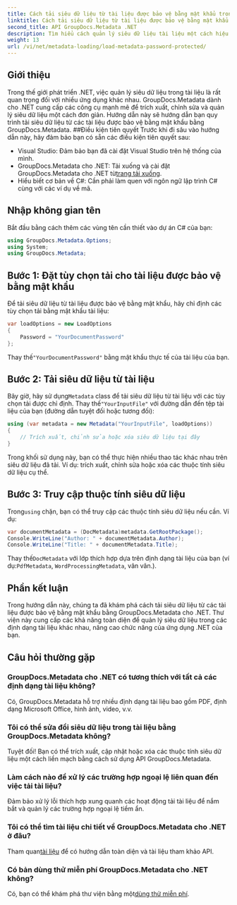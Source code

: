 ```yaml
---
title: Cách tải siêu dữ liệu từ tài liệu được bảo vệ bằng mật khẩu trong .NET
linktitle: Cách tải siêu dữ liệu từ tài liệu được bảo vệ bằng mật khẩu trong .NET
second_title: API GroupDocs.Metadata .NET
description: Tìm hiểu cách quản lý siêu dữ liệu tài liệu một cách hiệu quả với GroupDocs.Metadata cho .NET. Trích xuất, chỉnh sửa và xử lý siêu dữ liệu một cách liền mạch trong các ứng dụng .NET của bạn.
weight: 13
url: /vi/net/metadata-loading/load-metadata-password-protected/
---
```

## Giới thiệu
Trong thế giới phát triển .NET, việc quản lý siêu dữ liệu trong tài liệu là rất quan trọng đối với nhiều ứng dụng khác nhau. GroupDocs.Metadata dành cho .NET cung cấp các công cụ mạnh mẽ để trích xuất, chỉnh sửa và quản lý siêu dữ liệu một cách đơn giản. Hướng dẫn này sẽ hướng dẫn bạn quy trình tải siêu dữ liệu từ các tài liệu được bảo vệ bằng mật khẩu bằng GroupDocs.Metadata.
##Điều kiện tiên quyết
Trước khi đi sâu vào hướng dẫn này, hãy đảm bảo bạn có sẵn các điều kiện tiên quyết sau:
- Visual Studio: Đảm bảo bạn đã cài đặt Visual Studio trên hệ thống của mình.
-  GroupDocs.Metadata cho .NET: Tải xuống và cài đặt GroupDocs.Metadata cho .NET từ[trang tải xuống](https://releases.groupdocs.com/metadata/net/).
- Hiểu biết cơ bản về C#: Cần phải làm quen với ngôn ngữ lập trình C# cùng với các ví dụ về mã.

## Nhập không gian tên
Bắt đầu bằng cách thêm các vùng tên cần thiết vào dự án C# của bạn:
```csharp
using GroupDocs.Metadata.Options;
using System;
using GroupDocs.Metadata;
```
## Bước 1: Đặt tùy chọn tải cho tài liệu được bảo vệ bằng mật khẩu
Để tải siêu dữ liệu từ tài liệu được bảo vệ bằng mật khẩu, hãy chỉ định các tùy chọn tải bằng mật khẩu tài liệu:
```csharp
var loadOptions = new LoadOptions
{
    Password = "YourDocumentPassword"
};
```
 Thay thế`"YourDocumentPassword"` bằng mật khẩu thực tế của tài liệu của bạn.
## Bước 2: Tải siêu dữ liệu từ tài liệu
 Bây giờ, hãy sử dụng`Metadata` class để tải siêu dữ liệu từ tài liệu với các tùy chọn tải được chỉ định. Thay thế`"YourInputFile"` với đường dẫn đến tệp tài liệu của bạn (đường dẫn tuyệt đối hoặc tương đối):
```csharp
using (var metadata = new Metadata("YourInputFile", loadOptions))
{
    // Trích xuất, chỉnh sửa hoặc xóa siêu dữ liệu tại đây
}
```
Trong khối sử dụng này, bạn có thể thực hiện nhiều thao tác khác nhau trên siêu dữ liệu đã tải. Ví dụ: trích xuất, chỉnh sửa hoặc xóa các thuộc tính siêu dữ liệu cụ thể.
## Bước 3: Truy cập thuộc tính siêu dữ liệu
 Trong`using` chặn, bạn có thể truy cập các thuộc tính siêu dữ liệu nếu cần. Ví dụ:
```csharp
var documentMetadata = (DocMetadata)metadata.GetRootPackage();
Console.WriteLine("Author: " + documentMetadata.Author);
Console.WriteLine("Title: " + documentMetadata.Title);
```
 Thay thế`DocMetadata` với lớp thích hợp dựa trên định dạng tài liệu của bạn (ví dụ:`PdfMetadata`, `WordProcessingMetadata`, vân vân.).

## Phần kết luận
Trong hướng dẫn này, chúng ta đã khám phá cách tải siêu dữ liệu từ các tài liệu được bảo vệ bằng mật khẩu bằng GroupDocs.Metadata cho .NET. Thư viện này cung cấp các khả năng toàn diện để quản lý siêu dữ liệu trong các định dạng tài liệu khác nhau, nâng cao chức năng của ứng dụng .NET của bạn.

## Câu hỏi thường gặp
### GroupDocs.Metadata cho .NET có tương thích với tất cả các định dạng tài liệu không?
Có, GroupDocs.Metadata hỗ trợ nhiều định dạng tài liệu bao gồm PDF, định dạng Microsoft Office, hình ảnh, video, v.v.
### Tôi có thể sửa đổi siêu dữ liệu trong tài liệu bằng GroupDocs.Metadata không?
Tuyệt đối! Bạn có thể trích xuất, cập nhật hoặc xóa các thuộc tính siêu dữ liệu một cách liền mạch bằng cách sử dụng API GroupDocs.Metadata.
### Làm cách nào để xử lý các trường hợp ngoại lệ liên quan đến việc tải tài liệu?
Đảm bảo xử lý lỗi thích hợp xung quanh các hoạt động tải tài liệu để nắm bắt và quản lý các trường hợp ngoại lệ tiềm ẩn.
### Tôi có thể tìm tài liệu chi tiết về GroupDocs.Metadata cho .NET ở đâu?
 Tham quan[tài liệu](https://tutorials.groupdocs.com/metadata/net/) để có hướng dẫn toàn diện và tài liệu tham khảo API.
### Có bản dùng thử miễn phí GroupDocs.Metadata cho .NET không?
 Có, bạn có thể khám phá thư viện bằng một[dùng thử miễn phí](https://releases.groupdocs.com/).